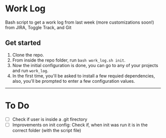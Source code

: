 # Work Log
Bash script to get a work log from last week (more customizations soon!) from JIRA, Toggle Track, and Git

## Get started
1. Clone the repo.
2. From inside the repo folder, run `bash work_log.sh init`.
3. Now the initial configuration is done, you can go to any of your projects and run `work_log`.
4. In the first time, you'll be asked to install a few requied dependencies, also, you'll be prompted to enter a few configuration values.

----

# To Do
- [ ] Check if user is inside a .git firectory
- [ ] Improvements on init config: Check if, when init was run it is in the correct folder (with the script file)
